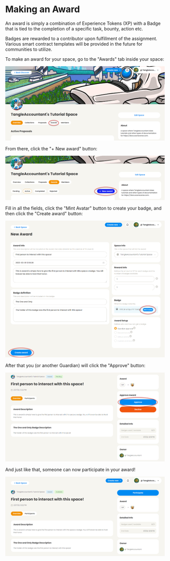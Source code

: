 # Making an Award

An award is simply a combination of Experience Tokens (XP) with a Badge that is tied to the completion of a specific task, bounty, action etc.

Badges are rewarded to a contributor upon fulfillment of the assignment. Various smart contract templates will be provided in the future for communities to utilize.

To make an award for your space, go to the "Awards" tab inside your space:

![](<../.gitbook/assets/image (28) (1) (1).png>)

From there, click the "+ New award" button:

![](<../.gitbook/assets/image (13) (1).png>)

Fill in all the fields, click the "Mint Avatar" button to create your badge, and then click the "Create award" button:

![](<../.gitbook/assets/image (25) (1) (1) (1).png>)

After that you (or another Guardian) will click the "Approve" button:

![](<../.gitbook/assets/image (22) (1) (1) (1).png>)

And just like that, someone can now participate in your award!

![](<../.gitbook/assets/image (24) (1).png>)
